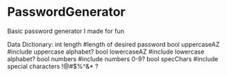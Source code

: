 # PasswordGenerator
Basic password generator I made for fun

Data Dictionary:
int length #length of desired password
bool uppercaseAZ #include uppercase alphabet?
bool lowercaseAZ #include lowercase alphabet?
bool numbers #include numbers 0-9?
bool specChars #include special characters !@#$%^&* ?
